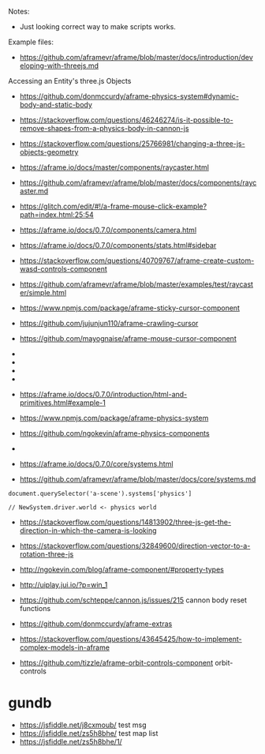 
Notes:
 * Just looking correct way to make scripts works.

Example files:
 * https://github.com/aframevr/aframe/blob/master/docs/introduction/developing-with-threejs.md

 Accessing an Entity's three.js Objects

 * https://github.com/donmccurdy/aframe-physics-system#dynamic-body-and-static-body
 * https://stackoverflow.com/questions/46246274/is-it-possible-to-remove-shapes-from-a-physics-body-in-cannon-js
 * https://stackoverflow.com/questions/25766981/changing-a-three-js-objects-geometry


 * https://aframe.io/docs/master/components/raycaster.html
 * https://github.com/aframevr/aframe/blob/master/docs/components/raycaster.md
 * https://glitch.com/edit/#!/a-frame-mouse-click-example?path=index.html:25:54
 

 * https://aframe.io/docs/0.7.0/components/camera.html

 * https://aframe.io/docs/0.7.0/components/stats.html#sidebar

 * https://stackoverflow.com/questions/40709767/aframe-create-custom-wasd-controls-component





 

 * https://github.com/aframevr/aframe/blob/master/examples/test/raycaster/simple.html
 * https://www.npmjs.com/package/aframe-sticky-cursor-component
 * https://github.com/jujunjun110/aframe-crawling-cursor
 * https://github.com/mayognaise/aframe-mouse-cursor-component
 * 
 * 
 * 
 * 

 * https://aframe.io/docs/0.7.0/introduction/html-and-primitives.html#example-1
 * https://www.npmjs.com/package/aframe-physics-system
 * https://github.com/ngokevin/aframe-physics-components
 * 


 * https://aframe.io/docs/0.7.0/core/systems.html
 * https://github.com/aframevr/aframe/blob/master/docs/core/systems.md

```
document.querySelector('a-scene').systems['physics']

// NewSystem.driver.world <- physics world

```
 

* https://stackoverflow.com/questions/14813902/three-js-get-the-direction-in-which-the-camera-is-looking
* https://stackoverflow.com/questions/32849600/direction-vector-to-a-rotation-three-js
* http://ngokevin.com/blog/aframe-component/#property-types


* http://uiplay.jui.io/?p=win_1

* https://github.com/schteppe/cannon.js/issues/215 cannon body reset functions

* https://github.com/donmccurdy/aframe-extras

* https://stackoverflow.com/questions/43645425/how-to-implement-complex-models-in-aframe

* https://github.com/tizzle/aframe-orbit-controls-component  orbit-controls

# gundb
 * https://jsfiddle.net/j8cxmoub/ test msg 
 * https://jsfiddle.net/zs5h8bhe/ test map list
 * https://jsfiddle.net/zs5h8bhe/1/